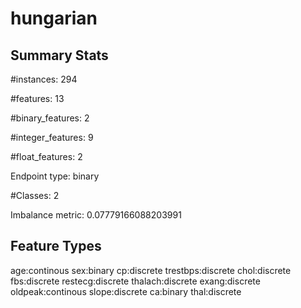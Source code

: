# hungarian

## Summary Stats

#instances: 294

#features: 13

  #binary_features: 2

  #integer_features: 9

  #float_features: 2

Endpoint type: binary

#Classes: 2

Imbalance metric: 0.07779166088203991

## Feature Types

 age:continous
sex:binary
cp:discrete
trestbps:discrete
chol:discrete
fbs:discrete
restecg:discrete
thalach:discrete
exang:discrete
oldpeak:continous
slope:discrete
ca:binary
thal:discrete

